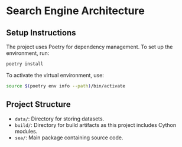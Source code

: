 # Search Engine Architecture

## Setup Instructions
The project uses Poetry for dependency management. To set up the environment, run:
```bash
poetry install
```
To activate the virtual environment, use:
```bash
source $(poetry env info --path)/bin/activate
```

## Project Structure
- `data/`: Directory for storing datasets.
- `build/`: Directory for build artifacts as this project includes Cython modules.
- `sea/`: Main package containing source code.